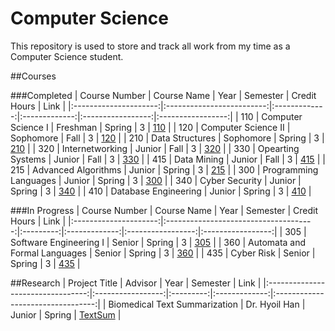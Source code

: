 # Computer Science

This repository is used to store and track all work from my time as a Computer Science student.

##Courses

###Completed
|	Course Number		|		Course Name			|	Year		|	Semester	|	Credit Hours	|		Link		|
|:---------------------:|:-------------------------:|:-------------:|:-------------:|:-----------------:|:-----------------:|
|	110					|	Computer Science I		|	Freshman	|	Spring		|		3			|	[110](/110/)	|
|	120					|	Computer Science II		|	Sophomore	|	Fall		|		3			|	[120](/120/)	|
|	210					|	Data Structures			|	Sophomore	|	Spring		|		3			|	[210](/210/)	|
|	320					|	Internetworking			|	Junior		|	Fall		|		3			|	[320](/320/)	|
|	330					|	Opearting Systems		|	Junior		|	Fall		|		3			|	[330](/330/)	|
|	415					|	Data Mining				|	Junior		|	Fall		|		3			|	[415](/415/)	|
|	215					|	Advanced Algorithms		|	Junior		|	Spring		|		3			|	[215](/215/)	|
|	300					|	Programming Languages	|	Junior		|	Spring		|		3			|	[300](/300/)	|
|	340					|	Cyber Security			|	Junior		|	Spring		|		3			|	[340](/340/)	|
|	410					|	Database Engineering	|	Junior		|	Spring		|		3			|	[410](/410/)	|


###In Progress
|	Course Number		|			Course Name					|	Year	|	Semester	|	Credit Hours	|		Link		|
|:---------------------:|:-------------------------------------:|:---------:|:-------------:|:-----------------:|:-----------------:|
|	305					|	Software Engineering I				|	Senior	|	Spring		|		3			|	[305](/305/)	|
|	360					|	Automata and Formal Languages		|	Senior	|	Spring		|		3			|	[360](/360/)	|
|	435					|	Cyber Risk							|	Senior	|	Spring		|		3			|	[435](/435/)	|


##Research
|			Project Title			|		Advisor		|	Year	|	Semester	|				Link				|
|:---------------------------------:|:-----------------:|:---------:|:-------------:|:---------------------------------:|
|	Biomedical Text Summarization	|	Dr. Hyoil Han	|	Junior	|	Spring		|	[TextSum](/Research/TextSum)	|